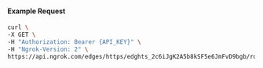 <!-- Code generated for API Clients. DO NOT EDIT. -->

#### Example Request

```bash
curl \
-X GET \
-H "Authorization: Bearer {API_KEY}" \
-H "Ngrok-Version: 2" \
https://api.ngrok.com/edges/https/edghts_2c6iJgK2A5b8kSF5e6JmFvD9bgb/routes/edghtsrt_2c6iJj3DSzmgghwnWcKcuPkgrcp/oidc
```
